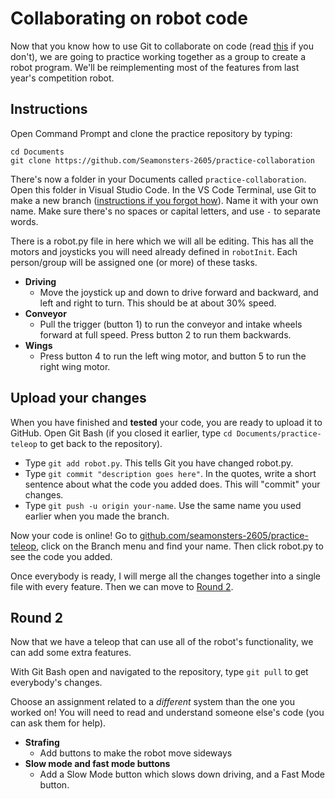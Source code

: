 # Collaborating on robot code

Now that you know how to use Git to collaborate on code (read [this](../git) if you don't), we are going to practice working together as a group to create a robot program. We'll be reimplementing most of the features from last year's competition robot.

## Instructions

Open Command Prompt and clone the practice repository by typing:

```
cd Documents
git clone https://github.com/Seamonsters-2605/practice-collaboration
```

There's now a folder in your Documents called `practice-collaboration`. Open this folder in Visual Studio Code. In the VS Code Terminal, use Git to make a new branch ([instructions if you forgot how](../git#branches)). Name it with your own name. Make sure there's no spaces or capital letters, and use `-` to separate words.

There is a robot.py file in here which we will all be editing. This has all the motors and joysticks you will need already defined in `robotInit`. Each person/group will be assigned one (or more) of these tasks.

- **Driving**
    - Move the joystick up and down to drive forward and backward, and left and right to turn. This should be at about 30% speed.
- **Conveyor**
    - Pull the trigger (button 1) to run the conveyor and intake wheels forward at full speed. Press button 2 to run them backwards.
- **Wings**
    - Press button 4 to run the left wing motor, and button 5 to run the right wing motor.

## Upload your changes

When you have finished and **tested** your code, you are ready to upload it to GitHub. Open Git Bash (if you closed it earlier, type `cd Documents/practice-teleop` to get back to the repository).

- Type `git add robot.py`. This tells Git you have changed robot.py.
- Type `git commit "description goes here"`. In the quotes, write a short sentence about what the code you added does. This will "commit" your changes.
- Type `git push -u origin your-name`. Use the same name you used earlier when you made the branch.

Now your code is online! Go to [github.com/seamonsters-2605/practice-teleop](https://github.com/Seamonsters-2605/practice-teleop), click on the Branch menu and find your name. Then click robot.py to see the code you added.

Once everybody is ready, I will merge all the changes together into a single file with every feature. Then we can move to [Round 2](#round-2).

## Round 2

Now that we have a teleop that can use all of the robot's functionality, we can add some extra features.

With Git Bash open and navigated to the repository, type `git pull` to get everybody's changes.

Choose an assignment related to a *different* system than the one you worked on! You will need to read and understand someone else's code (you can ask them for help).

- **Strafing**
    - Add buttons to make the robot move sideways
- **Slow mode and fast mode buttons**
    - Add a Slow Mode button which slows down driving, and a Fast Mode button.
